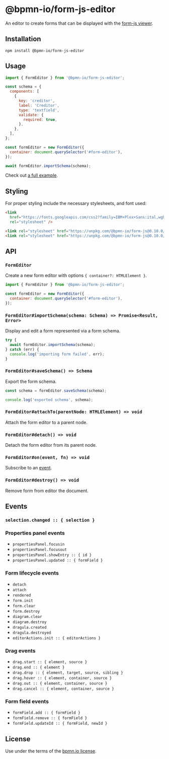 # @bpmn-io/form-js-editor

An editor to create forms that can be displayed with the [form-js viewer](../form-js-viewer).

## Installation

```
npm install @bpmn-io/form-js-editor
```

## Usage

```javascript
import { FormEditor } from '@bpmn-io/form-js-editor';

const schema = {
  components: [
    {
      key: 'creditor',
      label: 'Creditor',
      type: 'textfield',
      validate: {
        required: true,
      },
    },
  ],
};

const formEditor = new FormEditor({
  container: document.querySelector('#form-editor'),
});

await formEditor.importSchema(schema);
```

Check out [a full example](https://github.com/bpmn-io/form-js-examples).

## Styling

For proper styling include the necessary stylesheets, and font used:

```html
<link
  href="https://fonts.googleapis.com/css2?family=IBM+Plex+Sans:ital,wght@0,400;0,600;1,400&display=swap"
  rel="stylesheet" />

<link rel="stylesheet" href="https://unpkg.com/@bpmn-io/form-js@0.10.0/dist/assets/form-js.css" />
<link rel="stylesheet" href="https://unpkg.com/@bpmn-io/form-js@0.10.0/dist/assets/form-js-editor.css" />
```

## API

### `FormEditor`

Create a new form editor with options `{ container?: HTMLElement }`.

```javascript
import { FormEditor } from '@bpmn-io/form-js-editor';

const formEditor = new FormEditor({
  container: document.querySelector('#form-editor'),
});
```

### `FormEditor#importSchema(schema: Schema) => Promise<Result, Error>`

Display and edit a form represented via a form schema.

```javascript
try {
  await formEditor.importSchema(schema);
} catch (err) {
  console.log('importing form failed', err);
}
```

### `FormEditor#saveSchema() => Schema`

Export the form schema.

```javascript
const schema = formEditor.saveSchema(schema);

console.log('exported schema', schema);
```

### `FormEditor#attachTo(parentNode: HTMLElement) => void`

Attach the form editor to a parent node.

### `FormEditor#detach() => void`

Detach the form editor from its parent node.

### `FormEditor#on(event, fn) => void`

Subscribe to an [event](#events).

### `FormEditor#destroy() => void`

Remove form from editor the document.

## Events

### `selection.changed :: { selection }`

### Properties panel events

- `propertiesPanel.focusin`
- `propertiesPanel.focusout`
- `propertiesPanel.showEntry :: { id }`
- `propertiesPanel.updated :: { formField }`

### Form lifecycle events

- `detach`
- `attach`
- `rendered`
- `form.init`
- `form.clear`
- `form.destroy`
- `diagram.clear`
- `diagram.destroy`
- `dragula.created`
- `dragula.destroyed`
- `editorActions.init :: { editorActions }`

### Drag events

- `drag.start :: { element, source }`
- `drag.end :: { element }`
- `drag.drop :: { element, target, source, sibling }`
- `drag.hover :: { element, container, source }`
- `drag.out :: { element, container, source }`
- `drag.cancel :: { element, container, source }`

### Form field events

- `formField.add :: { formField }`
- `formField.remove :: { formField }`
- `formField.updateId :: { formField, newId }`

## License

Use under the terms of the [bpmn.io license](http://bpmn.io/license).
